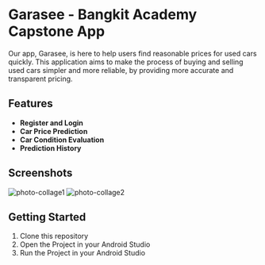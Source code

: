 # Garasee - Bangkit Academy Capstone App
Our app, Garasee, is here to help users find reasonable prices for used cars quickly. This application aims to make the process of buying and selling used cars simpler and more reliable, by providing more accurate and transparent pricing. 

## Features

- **Register and Login** 
- **Car Price Prediction** 
- **Car Condition Evaluation** 
- **Prediction History**

## Screenshots
![photo-collage1](https://github.com/Garasee/Android/assets/113814423/6973c093-5a2c-4209-9b76-e336ba57e395)
![photo-collage2](https://github.com/Garasee/Android/assets/113814423/34de236b-5f16-4bbd-b637-59895af6c43c)

## Getting Started
1. Clone this repository
2. Open the Project in your Android Studio
3. Run the Project in your Android Studio
   
